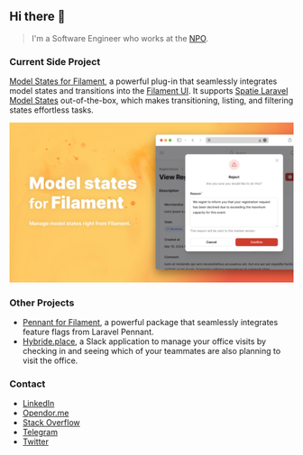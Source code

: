 ## Hi there 👋

> I'm a Software Engineer who works at the [NPO](https://over.npo.nl/).

### Current Side Project

[Model States for Filament](https://filamentphp.com/plugins/maartenpaauw-model-states), a powerful plug-in that
seamlessly integrates model states and transitions into the [Filament UI](https://filamentphp.com). It
supports [Spatie Laravel Model States](https://spatie.be/docs/laravel-model-states/v2/01-introduction) out-of-the-box,
which makes transitioning, listing, and filtering states effortless tasks.

<p align="center">
    <a href="https://filamentphp.com/plugins/maartenpaauw-model-states" target="_blank">
        <img alt="Model States for Filament Plug-in" src="https://raw.githubusercontent.com/maartenpaauw/model-states-for-filament-docs/main/assets/images/model-states-for-filament-banner.jpg" />
    </a>
</p>

### Other Projects

- [Pennant for Filament](https://filamentphp.com/plugins/maartenpaauw-pennant), a powerful package that seamlessly
  integrates feature flags from Laravel Pennant.
- [Hybride.place](https://hybride.place), a Slack application to manage your office visits by checking in and seeing
  which of your teammates are also planning to visit the office.

### Contact

- [LinkedIn](https://www.linkedin.com/in/paauw/)
- [Opendor.me](https://opendor.me/@maartenpaauw)
- [Stack Overflow](https://stackoverflow.com/users/2940668/maartenpaauw)
- [Telegram](https://t.me/maartenpaauw)
- [Twitter](https://twitter.com/maartenpaauw)
